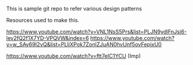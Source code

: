 This is sample git repo to refer various design patterns 

Resources used to make this.

https://www.youtube.com/watch?v=VNL1NsS5Prs&list=PLJN9ydlFnJsi6-lev2fQ2f1X7YD-VPQVW&index=6
https://www.youtube.com/watch?v=w_SAy69I2vQ&list=PLliXPok7ZonlZJuAN0hvUnf5ovFepjxU0

https://www.youtube.com/watch?v=ftt7eIC1YCU (Imp)
